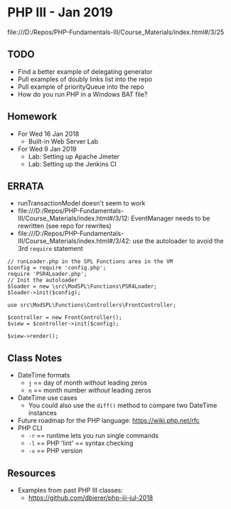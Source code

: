# PHP III - Jan 2019

file:///D:/Repos/PHP-Fundamentals-III/Course_Materials/index.html#/3/25

## TODO
* Find a better example of delegating generator
* Pull examples of doubly links list into the repo
* Pull example of priorityQueue into the repo
* How do you run PHP in a Windows BAT file?

## Homework
* For Wed 16 Jan 2018
    * Built-in Web Server Lab
* For Wed 9 Jan 2019
    * Lab: Setting up Apache Jmeter
    * Lab: Setting up the Jenkins CI
## ERRATA
* runTransactionModel doesn't seem to work
* file:///D:/Repos/PHP-Fundamentals-III/Course_Materials/index.html#/3/12: EventManager needs to be rewritten (see repo for rewrites)
* file:///D:/Repos/PHP-Fundamentals-III/Course_Materials/index.html#/3/42: use the autoloader to avoid the 3rd `require` statement
```
// runLoader.php in the SPL Functions area in the VM
$config = require 'config.php';
require 'PSR4Loader.php';
// Init the autoloader
$loader = new \src\ModSPL\Functions\PSR4Loader;
$loader->init($config);

use src\ModSPL\Functions\Controllers\FrontController;

$controller = new FrontController();
$view = $controller->init($config);

$view->render();
```

## Class Notes
* DateTime formats
    * `j` == day of month _without_ leading zeros
    * `n` == month number _without_ leading zeros
* DateTime use cases
    * You could also use the `diff()` method to compare two DateTime instances
* Future roadmap for the PHP language: https://wiki.php.net/rfc
* PHP CLI
    * `-r` == runtime lets you run single commands
    * `-l` == PHP 'lint' == syntax checking
    * `-v` == PHP version
## Resources
* Examples from past PHP III classes:
    * https://github.com/dbierer/php-iii-jul-2018

